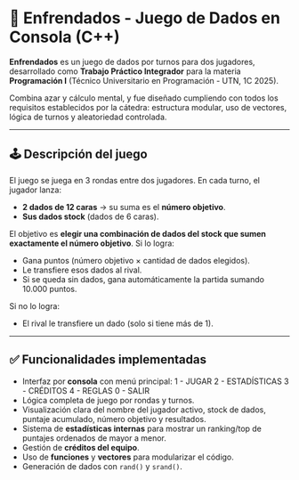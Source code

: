 # 🎲 Enfrendados - Juego de Dados en Consola (C++)

**Enfrendados** es un juego de dados por turnos para dos jugadores, desarrollado como **Trabajo Práctico Integrador** para la materia **Programación I** (Técnico Universitario en Programación - UTN, 1C 2025).

Combina azar y cálculo mental, y fue diseñado cumpliendo con todos los requisitos establecidos por la cátedra: estructura modular, uso de vectores, lógica de turnos y aleatoriedad controlada.

---

## 🕹️ Descripción del juego

El juego se juega en 3 rondas entre dos jugadores. En cada turno, el jugador lanza:

- **2 dados de 12 caras** → su suma es el **número objetivo**.
- **Sus dados stock** (dados de 6 caras).

El objetivo es **elegir una combinación de dados del stock que sumen exactamente el número objetivo**. Si lo logra:

- Gana puntos (número objetivo × cantidad de dados elegidos).
- Le transfiere esos dados al rival.
- Si se queda sin dados, gana automáticamente la partida sumando 10.000 puntos.

Si no lo logra:
- El rival le transfiere un dado (solo si tiene más de 1).

---

## ✅ Funcionalidades implementadas

- Interfaz por **consola** con menú principal:
1 - JUGAR
2 - ESTADÍSTICAS
3 - CRÉDITOS
4 - REGLAS
0 - SALIR
- Lógica completa de juego por rondas y turnos.
- Visualización clara del nombre del jugador activo, stock de dados, puntaje acumulado, número objetivo y resultados.
- Sistema de **estadísticas internas** para mostrar un ranking/top de puntajes ordenados de mayor a menor.
- Gestión de **créditos del equipo**.
- Uso de **funciones** y **vectores** para modularizar el código.
- Generación de dados con `rand()` y `srand()`.

